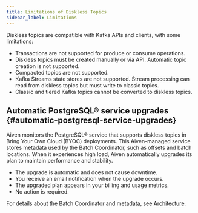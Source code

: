 ```yaml
---
title: Limitations of Diskless Topics
sidebar_label: Limitations
---
```


Diskless topics are compatible with Kafka APIs and clients, with some limitations:

- Transactions are not supported for produce or consume operations.
- Diskless topics must be created manually or via API. Automatic topic creation is not
  supported.
- Compacted topics are not supported.
- Kafka Streams state stores are not supported. Stream processing can read from diskless
  topics but must write to classic topics.
- Classic and tiered Kafka topics cannot be converted to diskless topics.

## Automatic PostgreSQL® service upgrades {#automatic-postgresql-service-upgrades}

Aiven monitors the PostgreSQL® service that supports diskless topics in
Bring Your Own Cloud (BYOC) deployments.
This Aiven-managed service stores metadata used by the Batch Coordinator, such as
offsets and batch locations.
When it experiences high load, Aiven automatically upgrades its plan to maintain
performance and stability.

- The upgrade is automatic and does not cause downtime.
- You receive an email notification when the upgrade occurs.
- The upgraded plan appears in your billing and usage metrics.
- No action is required.

For details about the Batch Coordinator and metadata,
see [Architecture](/docs/products/kafka/diskless/concepts/architecture#batch-coordinator-and-metadata).
